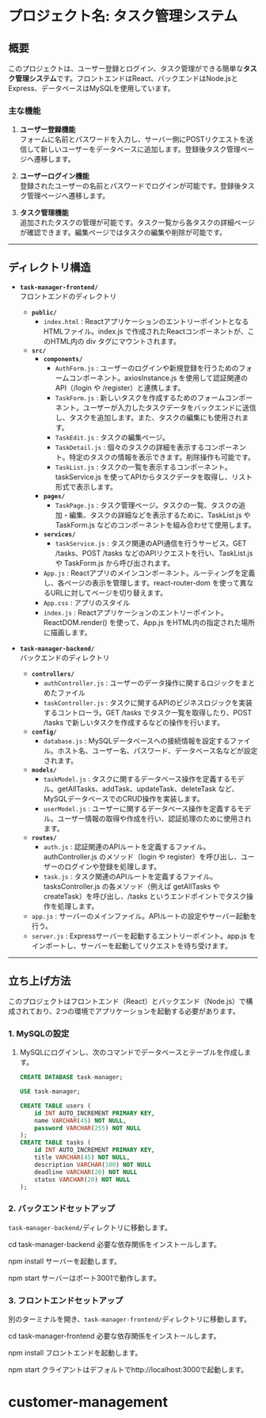 ﻿# プロジェクト名: タスク管理システム

## 概要

このプロジェクトは、ユーザー登録とログイン、タスク管理ができる簡単な**タスク管理システム**です。フロントエンドはReact、バックエンドはNode.jsとExpress、データベースはMySQLを使用しています。

### 主な機能
1. **ユーザー登録機能**  
   フォームに名前とパスワードを入力し、サーバー側にPOSTリクエストを送信して新しいユーザーをデータベースに追加します。登録後タスク管理ページへ遷移します。
   
2. **ユーザーログイン機能**  
   登録されたユーザーの名前とパスワードでログインが可能です。登録後タスク管理ページへ遷移します。

3. **タスク管理機能**  
   追加されたタスクの管理が可能です。タスク一覧から各タスクの詳細ページが確認できます。編集ページではタスクの編集や削除が可能です。

---

## ディレクトリ構造

- **`task-manager-frontend/`**  
  フロントエンドのディレクトリ

  - **`public/`**
    - `index.html` : ReactアプリケーションのエントリーポイントとなるHTMLファイル。index.js で作成されたReactコンポーネントが、このHTML内の div タグにマウントされます。
  - **`src/`**
    - **`components/`**
      - `AuthForm.js` : ユーザーのログインや新規登録を行うためのフォームコンポーネント。axiosInstance.js を使用して認証関連のAPI（/login や /register）と連携します。
      - `TaskForm.js` : 新しいタスクを作成するためのフォームコンポーネント。ユーザーが入力したタスクデータをバックエンドに送信し、タスクを追加します。また、タスクの編集にも使用されます。
      - `TaskEdit.js` : タスクの編集ページ。
      - `TaskDetail.js` : 個々のタスクの詳細を表示するコンポーネント。特定のタスクの情報を表示できます。削除操作も可能です。
      - `TaskList.js` : タスクの一覧を表示するコンポーネント。taskService.js を使ってAPIからタスクデータを取得し、リスト形式で表示します。
    - **`pages/`**
      - `TaskPage.js` : タスク管理ページ。タスクの一覧、タスクの追加・編集、タスクの詳細などを表示するために、TaskList.js や TaskForm.js などのコンポーネントを組み合わせて使用します。
    - **`services/`**
      - `taskService.js` : タスク関連のAPI通信を行うサービス。GET /tasks、POST /tasks などのAPIリクエストを行い、TaskList.js や TaskForm.js から呼び出されます。
    - `App.js` : Reactアプリのメインコンポーネント。ルーティングを定義し、各ページの表示を管理します。react-router-dom を使って異なるURLに対してページを切り替えます。
    - `App.css` : アプリのスタイル
    - `index.js` : Reactアプリケーションのエントリーポイント。ReactDOM.render() を使って、App.js をHTML内の指定された場所に描画します。
  
- **`task-manager-backend/`**  
  バックエンドのディレクトリ

  - **`controllers/`**
    - `authController.js` : ユーザーのデータ操作に関するロジックをまとめたファイル
    - `taskController.js` : タスクに関するAPIのビジネスロジックを実装するコントローラ。GET /tasks でタスク一覧を取得したり、POST /tasks で新しいタスクを作成するなどの操作を行います。
  - **`config/`**
    - `database.js` : MySQLデータベースへの接続情報を設定するファイル。ホスト名、ユーザー名、パスワード、データベース名などが設定されます。
  - **`models/`**
    - `taskModel.js` : タスクに関するデータベース操作を定義するモデル。getAllTasks、addTask、updateTask、deleteTask など、MySQLデータベースでのCRUD操作を実装します。
    - `userModel.js` : ユーザーに関するデータベース操作を定義するモデル。ユーザー情報の取得や作成を行い、認証処理のために使用されます。
  - **`routes/`**
    - `auth.js` : 認証関連のAPIルートを定義するファイル。authController.js のメソッド（login や register）を呼び出し、ユーザーのログインや登録を処理します。
    - `task.js` : タスク関連のAPIルートを定義するファイル。tasksController.js の各メソッド（例えば getAllTasks や createTask）を呼び出し、/tasks というエンドポイントでタスク操作を処理します。
  - `app.js` : サーバーのメインファイル。APIルートの設定やサーバー起動を行う。
  - `server.js` : Expressサーバーを起動するエントリーポイント。app.js をインポートし、サーバーを起動してリクエストを待ち受けます。

---

## 立ち上げ方法

このプロジェクトはフロントエンド（React）とバックエンド（Node.js）で構成されており、2つの環境でアプリケーションを起動する必要があります。

### 1. **MySQLの設定**
1. MySQLにログインし、次のコマンドでデータベースとテーブルを作成します。

   ```sql
   CREATE DATABASE task-manager;
   
   USE task-manager;
   
   CREATE TABLE users (
       id INT AUTO_INCREMENT PRIMARY KEY,
       name VARCHAR(45) NOT NULL,
       password VARCHAR(255) NOT NULL
   );
   CREATE TABLE tasks (
       id INT AUTO_INCREMENT PRIMARY KEY,
       title VARCHAR(45) NOT NULL,
       description VARCHAR(100) NOT NULL
       deadline VARCHAR(20) NOT NULL
       status VARCHAR(20) NOT NULL
   );

### 2. **バックエンドセットアップ**

`task-manager-backend/`ディレクトリに移動します。

cd task-manager-backend
必要な依存関係をインストールします。

npm install
サーバーを起動します。

npm start
サーバーはポート3001で動作します。

### 3. **フロントエンドセットアップ**
別のターミナルを開き、`task-manager-frontend/`ディレクトリに移動します。

cd task-manager-frontend
必要な依存関係をインストールします。

npm install
フロントエンドを起動します。

npm start
クライアントはデフォルトでhttp://localhost:3000で起動します。
# customer-management
